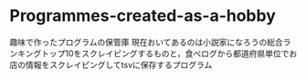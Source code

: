 # Programmes-created-as-a-hobby
趣味で作ったプログラムの保管庫
現在おいてあるのは小説家になろうの総合ランキングトップ10をスクレイピングするものと，食べログから都道府県単位でお店の情報をスクレイピングしてtsvに保存するプログラム
